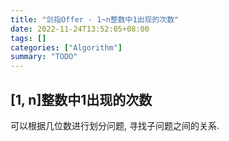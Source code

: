 ```yaml
---
title: "剑指Offer - 1~n整数中1出现的次数"
date: 2022-11-24T13:52:05+08:00
tags: []
categories: ["Algorithm"]
summary: "TODO"
---
```


## [1, n]整数中1出现的次数

可以根据几位数进行划分问题, 寻找子问题之间的关系.
